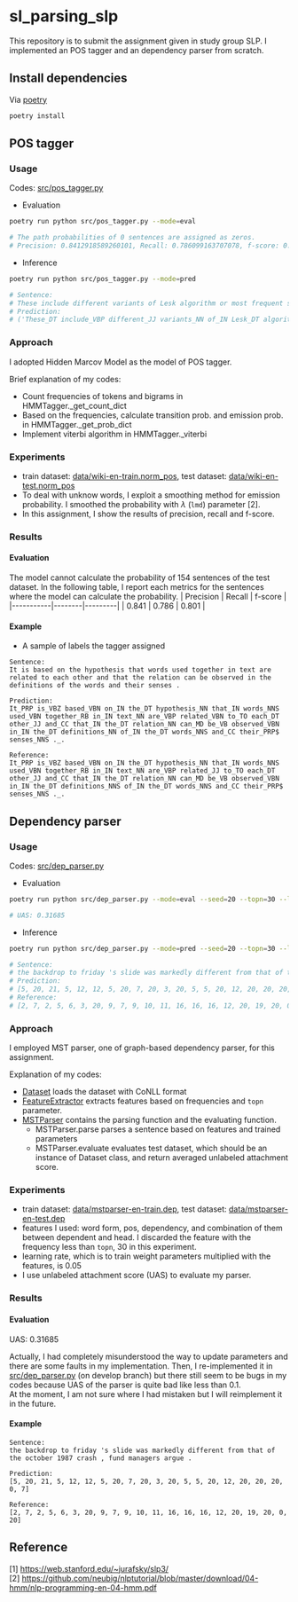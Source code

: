 # sl_parsing_slp
This repository is to submit the assignment given in study group SLP.
I implemented an POS tagger and an dependency parser from scratch.

## Install dependencies
Via [poetry](https://python-poetry.org)
```bash
poetry install
```

## POS tagger
### Usage
Codes: [src/pos_tagger.py](https://github.com/hirobf10/sl_parsing_slp/blob/main/src/pos_tagger.py)
- Evaluation
```bash
poetry run python src/pos_tagger.py --mode=eval

# The path probabilities of 0 sentences are assigned as zeros.
# Precision: 0.8412918589260101, Recall: 0.786099163707078, f-score: 0.8018346446054213
```
- Inference
```bash
poetry run python src/pos_tagger.py --mode=pred

# Sentence:
# These include different variants of Lesk algorithm or most frequent sense algorithm .
# Prediction:
# ('These_DT include_VBP different_JJ variants_NN of_IN Lesk_DT algorithm_NN or_CC most_JJS frequent_NN sense_NN algorithm_NN ._.', 3.549059910553398e-46)
```

### Approach  
I adopted Hidden Marcov Model as the model of POS tagger.  


Brief explanation of my codes: 
- Count frequencies of tokens and bigrams in HMMTagger._get_count_dict
- Based on the frequencies, calculate transition prob. and emission prob. in HMMTagger._get_prob_dict
- Implement viterbi algorithm in HMMTagger._viterbi

### Experiments
- train dataset: [data/wiki-en-train.norm_pos](https://github.com/hirobf10/sl_parsing_slp/blob/main/data/wiki-en-train.norm_pos), test dataset: [data/wiki-en-test.norm_pos]((https://github.com/hirobf10/sl_parsing_slp/blob/main/data/wiki-en-test.norm_pos))
- To deal with unknow words, I exploit a smoothing method for emission probability. I smoothed the probability with $\lambda$ (`lmd`) parameter [2].
- In this assignment, I show the results of precision, recall and f-score.

### Results
#### Evaluation
The model cannot calculate the probability of 154 sentences of the test dataset.
In the following table, I report each metrics for the sentences where the model can calculate the probability.
| Precision | Recall | f-score |
|-----------|--------|---------|
| 0.841     | 0.786  | 0.801   |

#### Example
- A sample of labels the tagger assigned
```
Sentence:
It is based on the hypothesis that words used together in text are related to each other and that the relation can be observed in the definitions of the words and their senses .

Prediction:
It_PRP is_VBZ based_VBN on_IN the_DT hypothesis_NN that_IN words_NNS used_VBN together_RB in_IN text_NN are_VBP related_VBN to_TO each_DT other_JJ and_CC that_IN the_DT relation_NN can_MD be_VB observed_VBN in_IN the_DT definitions_NN of_IN the_DT words_NNS and_CC their_PRP$ senses_NNS ._.

Reference:
It_PRP is_VBZ based_VBN on_IN the_DT hypothesis_NN that_IN words_NNS used_VBN together_RB in_IN text_NN are_VBP related_JJ to_TO each_DT other_JJ and_CC that_IN the_DT relation_NN can_MD be_VB observed_VBN in_IN the_DT definitions_NNS of_IN the_DT words_NNS and_CC their_PRP$ senses_NNS ._.
```

## Dependency parser
### Usage
Codes: [src/dep_parser.py](https://github.com/hirobf10/sl_parsing_slp/blob/main/src/dep_parser.py)
- Evaluation
```bash
poetry run python src/dep_parser.py --mode=eval --seed=20 --topn=30 --lr=0.05

# UAS: 0.31685
```
- Inference
```bash
poetry run python src/dep_parser.py --mode=pred --seed=20 --topn=30 --lr=0.05

# Sentence:
# the backdrop to friday 's slide was markedly different from that of the october 1987 crash , fund managers argue .
# Prediction:
# [5, 20, 21, 5, 12, 12, 5, 20, 7, 20, 3, 20, 5, 5, 20, 12, 20, 20, 20, 0, 7]
# Reference:
# [2, 7, 2, 5, 6, 3, 20, 9, 7, 9, 10, 11, 16, 16, 16, 12, 20, 19, 20, 0, 20]
```

### Approach
I employed MST parser, one of graph-based dependency parser, for this assignment.


Explanation of my codes:
- [Dataset](https://github.com/hirobf10/sl_parsing_slp/blob/0e8004c88b465f7af035e5497b46ec8f09b355f4/src/dep_parser.py#L15) loads the dataset with CoNLL format
- [FeatureExtractor](https://github.com/hirobf10/sl_parsing_slp/blob/0e8004c88b465f7af035e5497b46ec8f09b355f4/src/dep_parser.py#L50) extracts features based on frequencies and `topn` parameter.
- [MSTParser](https://github.com/hirobf10/sl_parsing_slp/blob/0e8004c88b465f7af035e5497b46ec8f09b355f4/src/dep_parser.py#L166) contains the parsing function and the evaluating function.
    - MSTParser.parse parses a sentence based on features and trained parameters
    - MSTParser.evaluate evaluates test dataset, which should be an instance of Dataset class, and return averaged unlabeled attachment score.

### Experiments
- train dataset: [data/mstparser-en-train.dep](https://github.com/hirobf10/sl_parsing_slp/blob/main/data/mstparser-en-train.dep), test dataset: [data/mstparser-en-test.dep](https://github.com/hirobf10/sl_parsing_slp/blob/main/data/mstparser-en-test.dep)
- features I used: word form, pos, dependency, and combination of them between dependent and head. I discarded the feature with the frequency less than `topn`, 30 in this experiment.
- learning rate, which is to train weight parameters multiplied with the features, is 0.05
- I use unlabeled attachment score (UAS) to evaluate my parser.

### Results
#### Evaluation
UAS: 0.31685


Actually, I had completely misunderstood the way to update parameters and there are some faults in my implementation. Then, I re-implemented it in [src/dep_parser.py](https://github.com/hirobf10/sl_parsing_slp/blob/develop/src/dep_parser.py) (on develop branch) but there still seem to be bugs in my codes because UAS of the parser is quite bad like less than 0.1.  
At the moment, I am not sure where I had mistaken but I will reimplement it in the future.

#### Example
```
Sentence:
the backdrop to friday 's slide was markedly different from that of the october 1987 crash , fund managers argue .

Prediction:
[5, 20, 21, 5, 12, 12, 5, 20, 7, 20, 3, 20, 5, 5, 20, 12, 20, 20, 20, 0, 7]

Reference:
[2, 7, 2, 5, 6, 3, 20, 9, 7, 9, 10, 11, 16, 16, 16, 12, 20, 19, 20, 0, 20]
```

## Reference
[1] https://web.stanford.edu/~jurafsky/slp3/  
[2] https://github.com/neubig/nlptutorial/blob/master/download/04-hmm/nlp-programming-en-04-hmm.pdf